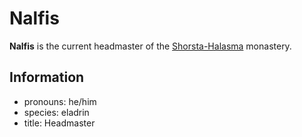 # Nalfis

**Nalfis** is the current headmaster of the [Shorsta-Halasma](../shorsta-halasma.md) monastery.

## Information

- pronouns: he/him
- species: eladrin
- title: Headmaster
